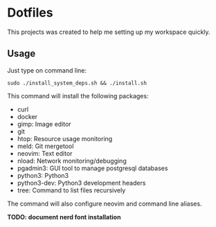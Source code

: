 # Dotfiles

This projects was created to help me setting up my workspace quickly.

## Usage

Just type on command line:

```shell
sudo ./install_system_deps.sh && ./install.sh
```

This command will install the following packages:
- curl
- docker
- gimp: Image editor
- git
- htop: Resource usage monitoring
- meld: Git mergetool
- neovim: Text editor
- nload: Network monitoring/debugging
- pgadmin3: GUI tool to manage postgresql databases
- python3: Python3
- python3-dev: Python3 development headers
- tree: Command to list files recursively

The command will also configure neovim and command line aliases.

**TODO: document nerd font installation**

